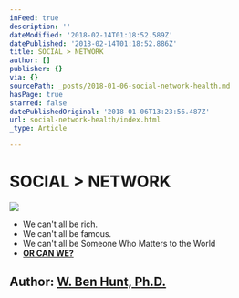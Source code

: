 ```yaml
---
inFeed: true
description: ''
dateModified: '2018-02-14T01:18:52.589Z'
datePublished: '2018-02-14T01:18:52.886Z'
title: SOCIAL > NETWORK
author: []
publisher: {}
via: {}
sourcePath: _posts/2018-01-06-social-network-health.md
hasPage: true
starred: false
datePublishedOriginal: '2018-01-06T13:23:56.487Z'
url: social-network-health/index.html
_type: Article

---
```

# **SOCIAL \> NETWORK**
![](https://the-grid-user-content.s3-us-west-2.amazonaws.com/4a8e9630-1ede-47ca-be04-147dfc7baf04.jpg)

* We can't all be rich.
* We can't all be famous.
* We can't all be Someone Who Matters to the World
* **[OR CAN WE?][0]**

## **Author: [W. Ben Hunt, Ph.D.][1]**

[0]: http://epsilontheory.com/the-two-churchills/
[1]: http://epsilontheory.com/search-posts/?author=bhunt